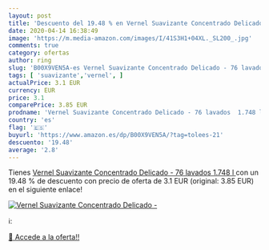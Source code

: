 ```yaml
---
layout: post
title: 'Descuento del 19.48 % en Vernel Suavizante Concentrado Delicado -'
date: 2020-04-14 16:38:49
image: 'https://m.media-amazon.com/images/I/41S3H1+04XL._SL200_.jpg'
comments: true
category: ofertas
author: ring
slug: 'B00X9VEN5A-es Vernel Suavizante Concentrado Delicado - 76 lavados 1.748 l'
tags: [ 'suavizante','vernel', ]
actualPrice: 3.1 EUR
currency: EUR
price: 3.1
comparePrice: 3.85 EUR
prodname: 'Vernel Suavizante Concentrado Delicado - 76 lavados  1.748 l '
country: 'es'
flag: '🇪🇸'
buyurl: 'https://www.amazon.es/dp/B00X9VEN5A/?tag=tolees-21'
descuento: '19.48'
average: '2.8'
---
```


Tienes [Vernel Suavizante Concentrado Delicado - 76 lavados  1.748 l ](https://www.amazon.es/dp/B00X9VEN5A/?tag=tolees-21) con un 19.48 % de descuento con precio de oferta de 3.1 EUR (original: 3.85 EUR) en el siguiente enlace!

[![Vernel Suavizante Concentrado Delicado -](https://m.media-amazon.com/images/I/41S3H1+04XL._SL200_.jpg)](https://www.amazon.es/dp/B00X9VEN5A/?tag=tolees-21)

ℹ️:


[🛒 Accede a la oferta!!](https://www.amazon.es/dp/B00X9VEN5A/?tag=tolees-21)
